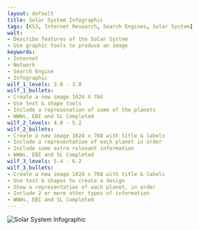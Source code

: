 ```yaml
---
layout: default
title: Solar System Infographic
tags: [KS3, Internet Research, Search Engines, Solar System]
walt:
- Describe features of the Solar System
- Use graphic tools to produce an image
keywords:
- Internet
- Network
- Search Engine
- Infographic
wilf_1_levels: 3.0 - 3.8
wilf_1_bullets:
- Create a new image 1024 X 768
- Use text & shape tools
- Include a represenation of some of the planets
- WWWs, EBI and SL Completed
wilf_2_levels: 4.0 - 5.2
wilf_2_bullets:
- Create a new image 1024 x 768 with title & labels
- Include a representation of each planet in order
- Include some extra relevant information
- WWWs, EBI and SL Completed
wilf_3_levels: 5.4 - 6.2
wilf_3_bullets:
- Create a new image 1024 x 768 with title & labels
- Use text & shapes to create a design
- Show a representation of each planet, in order
- Include 2 or more other types of information
- WWWs, EBI and SL Completed
---
```


![Solar System Infographic](/resources/images/solar-system-infographic-01.png)
